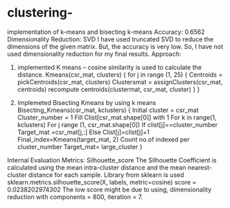 # clustering-
implementation of k-means and bisecting k-means
Accuracy: 0.6562
Dimensionality Reduction: SVD
I have used truncated SVD to reduce the dimensions of the given matrix. But, the accuracy is very
low. So, I have not used dimensionality reduction for my final results.
Approach:
1. implemented K means – cosine similarity is used to calculate the distance.
Kmeans(csr_mat, clusters)
{
for j in range (1, 25)
{
Centroids = pickCentroids(csr_mat, clusters)
Clustersmat = assignClusters(csr_mat, centroids)
recompute centroids(clustermat, csr_mat, cluster)
}
}

2. Implemeted Bisecting Kmeans by using k means
Bisecting_Kmeans(csr_mat, kclusters)
{
Initial cluster = csr_mat
Cluster_number = 1
Fill Clist[csr_mat.shape[0]] with 1
For k in range(1, kclusters)
For j range (1, csr_mat.shape[0])
If clist[j]==cluster_number
Target_mat =csr_mat[j,:]
Else
Clist[j]=clist[j]+1
Final_index=Kmeans(target_mat, 2)
Count no.of indexed per cluster_number
Target_mat= large_cluster
}

Internal Evaluation Metrics: Silhouette_score
The Silhouette Coefficient is calculated using the mean intra-cluster distance and the mean
nearest-cluster distance for each sample. Library from sklearn is used
sklearn.metrics.silhouette_score(X, labels, metric=cosine)
score = 0.0238202974302
The low score might be due to using, dimensionality reduction with components = 800, iteration
= 7.
